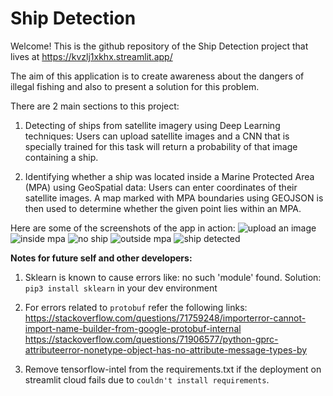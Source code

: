 # Ship Detection

Welcome! This is the github repository of the Ship Detection project that lives at 
https://kvzlj1xkhx.streamlit.app/

The aim of this application is to create awareness about the dangers of illegal fishing and also to present a solution for this problem. 

There are 2 main sections to this project:
1. Detecting of ships from satellite imagery using Deep Learning techniques: Users can upload satellite images and a CNN that is specially trained for this task will return a probability of that image containing a ship.

2. Identifying whether a ship was located inside a Marine Protected Area (MPA) using GeoSpatial data: Users can enter coordinates of their satellite images. A map marked with MPA boundaries using GEOJSON is then used to determine whether the given point lies within an MPA.

Here are some of the screenshots of the app in action:
![upload an image](https://user-images.githubusercontent.com/57001778/210954323-af81e105-b1d6-4e25-87be-2aff181d6d1f.JPG)
![inside mpa](https://user-images.githubusercontent.com/57001778/210954328-1929794d-9086-471e-99e4-f056b98b1370.JPG)
![no ship](https://user-images.githubusercontent.com/57001778/210954334-556b68a9-aa7d-425e-8ae8-c9179e7eae6f.JPG)
![outside mpa](https://user-images.githubusercontent.com/57001778/210954337-399b0d91-4dd0-4bf9-92cf-a8904a9f430f.JPG)
![ship detected](https://user-images.githubusercontent.com/57001778/210954339-ad3fcc4b-4f66-43f7-a1b3-8f83e5647cf2.JPG)



**Notes for future self and other developers:**

1. Sklearn is known to cause errors like: no such 'module' found.
Solution: `pip3 install sklearn` in your dev environment

2. For errors related to `protobuf` refer the following links:
https://stackoverflow.com/questions/71759248/importerror-cannot-import-name-builder-from-google-protobuf-internal
https://stackoverflow.com/questions/71906577/python-gprc-attributeerror-nonetype-object-has-no-attribute-message-types-by

3. Remove tensorflow-intel from the requirements.txt if the deployment on streamlit cloud fails due to `couldn't install requirements`.
